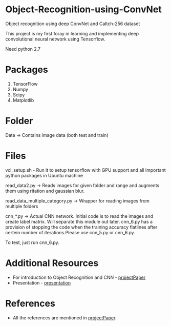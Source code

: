 # Object-Recognition-using-ConvNet
Object recognition using deep ConvNet and Caltch-256 dataset

This project is my first foray in learning and implementing deep convolutional neural network using Tensorflow.

Need python 2.7

Packages
========================
1. TensorFlow
2. Numpy
3. Scipy
4. Matplotlib

Folder
========================
Data -> Contains image data (both test and train)

Files
========================
vcl_setup.sh - Run it to setup tensorflow with GPU support and all important python packages in Ubuntu machine

read_data2.py -> Reads images for given folder and range and augments them using ritation and gaussian blur.

read_data_multiple_category.py -> Wrapper for reading images from multiple folders

cnn_*.py -> Actual CNN network. Initial code is to read the images and create label matrix. Will separate this module out later. cnn_6.py has a provision of stopping the code when the training accuracy flatlines after certein number of iterations.Please use cnn_5.py or cnn_6.py.

To test, just run cnn_6.py. 

# Additional Resources
+ For introduction to Object Recognition and CNN - [projectPaper] 
+ Presentation - [presentation]

# References
* All the references are mentioned in [projectPaper].

   [projectPaper]: <https://drive.google.com/file/d/0BygLf1QZV3ixQlFMRlU1Q2szcVk/view?usp=sharing>
   [presentation]: <https://drive.google.com/file/d/0BygLf1QZV3ixZkhpdjdSMmdsVDA/view?usp=sharing>

